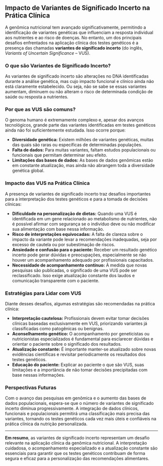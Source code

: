 
## Impacto de Variantes de Significado Incerto na Prática Clínica

A genômica nutricional tem avançado significativamente, permitindo a identificação de variantes genéticas que influenciam a resposta individual aos nutrientes e ao risco de doenças. No entanto, um dos principais desafios enfrentados na aplicação clínica dos testes genéticos é a presença das chamadas **variantes de significado incerto** (do inglês, *Variants of Uncertain Significance* – VUS).

### O que são Variantes de Significado Incerto?

As variantes de significado incerto são alterações no DNA identificadas durante a análise genética, mas cujo impacto funcional e clínico ainda não está claramente estabelecido. Ou seja, não se sabe se essas variantes aumentam, diminuem ou não alteram o risco de determinada condição de saúde ou resposta a nutrientes.

### Por que as VUS são comuns?

O genoma humano é extremamente complexo e, apesar dos avanços tecnológicos, grande parte das variantes identificadas em testes genéticos ainda não foi suficientemente estudada. Isso ocorre porque:

- **Diversidade genética:** Existem milhões de variantes genéticas, muitas das quais são raras ou específicas de determinadas populações.
- **Falta de dados:** Para muitas variantes, faltam estudos populacionais ou funcionais que permitam determinar seu efeito.
- **Limitações das bases de dados:** As bases de dados genômicas estão em constante atualização, mas ainda não abrangem toda a diversidade genética global.

### Impacto das VUS na Prática Clínica

A presença de variantes de significado incerto traz desafios importantes para a interpretação dos testes genéticos e para a tomada de decisões clínicas:

- **Dificuldade na personalização de dietas:** Quando uma VUS é identificada em um gene relacionado ao metabolismo de nutrientes, não é possível afirmar com segurança se o indivíduo deve ou não modificar sua alimentação com base nessa informação.
- **Risco de interpretações equivocadas:** A falta de clareza sobre o impacto da variante pode levar a recomendações inadequadas, seja por excesso de cautela ou por subestimação de riscos.
- **Ansiedade e confusão para o paciente:** Receber um resultado genético incerto pode gerar dúvidas e preocupações, especialmente se não houver um acompanhamento adequado por profissionais capacitados.
- **Necessidade de acompanhamento contínuo:** À medida que novas pesquisas são publicadas, o significado de uma VUS pode ser reclassificado. Isso exige atualização constante dos laudos e comunicação transparente com o paciente.

### Estratégias para Lidar com VUS

Diante desses desafios, algumas estratégias são recomendadas na prática clínica:

- **Interpretação cautelosa:** Profissionais devem evitar tomar decisões clínicas baseadas exclusivamente em VUS, priorizando variantes já classificadas como patogênicas ou benignas.
- **Aconselhamento genético:** O acompanhamento por geneticistas ou nutricionistas especializados é fundamental para esclarecer dúvidas e orientar o paciente sobre o significado dos resultados.
- **Atualização constante:** É importante manter-se atualizado sobre novas evidências científicas e revisitar periodicamente os resultados dos testes genéticos.
- **Educação do paciente:** Explicar ao paciente o que são VUS, suas limitações e a importância de não tomar decisões precipitadas com base nessas informações.

### Perspectivas Futuras

Com o avanço das pesquisas em genômica e o aumento das bases de dados populacionais, espera-se que o número de variantes de significado incerto diminua progressivamente. A integração de dados clínicos, funcionais e populacionais permitirá uma classificação mais precisa das variantes, tornando os testes genéticos cada vez mais úteis e confiáveis na prática clínica da nutrição personalizada.

---

**Em resumo**, as variantes de significado incerto representam um desafio relevante na aplicação clínica da genômica nutricional. A interpretação cuidadosa, o acompanhamento especializado e a atualização constante são essenciais para garantir que os testes genéticos contribuam de forma segura e eficaz para a personalização das recomendações alimentares.
```
